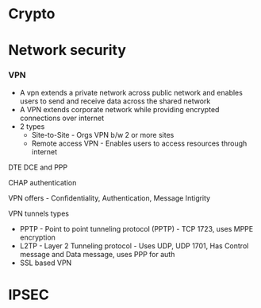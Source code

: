 # Crypto

# Network security
### VPN
- A vpn extends a private network across public network and enables users to send and receive data across the shared network
- A VPN extends corporate network while providing encrypted connections over internet
- 2 types
    - Site-to-Site - Orgs VPN b/w 2 or more sites
    - Remote access VPN - Enables users to access resources through internet

DTE DCE and PPP

CHAP authentication

VPN offers - Confidentiality, Authentication, Message Intigrity

VPN tunnels types
- PPTP - Point to point tunneling protocol (PPTP) - TCP 1723, uses MPPE encryption
- L2TP - Layer 2 Tunneling protocol - Uses UDP, UDP 1701, Has Control message and Data message, uses PPP for auth
- SSL based VPN

# IPSEC
